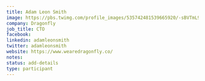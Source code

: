 ```yaml
---
title: Adam Leon Smith
image: https://pbs.twimg.com/profile_images/535742481539665920/-sBVTmL9_400x400.jpeg
company: Dragonfly
job_title: CTO
facebook:
linkedin: adamleonsmith
twitter: adamleonsmith
website: https://www.wearedragonfly.co/
notes:
status: add-details
type: participant
---
```


<!-- put more details about participant here -->